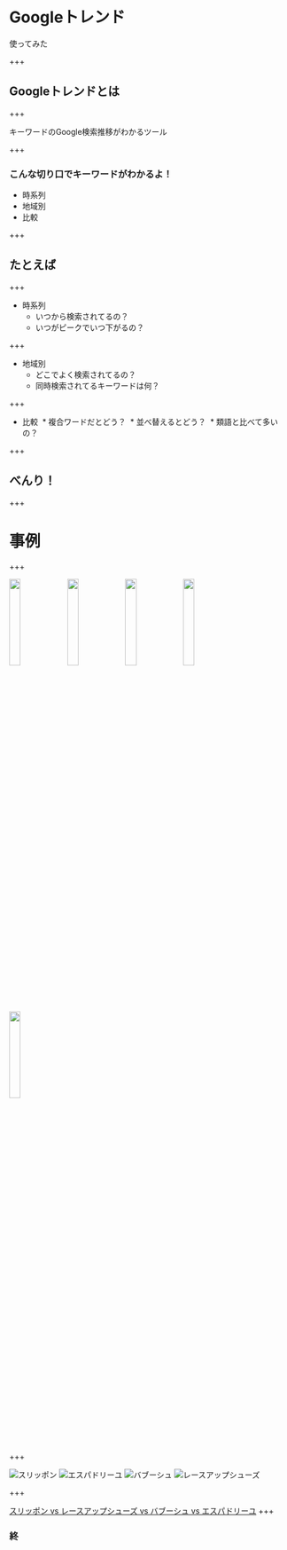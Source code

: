 # Googleトレンド
使ってみた

+++

## Googleトレンドとは

+++

キーワードのGoogle検索推移がわかるツール

+++

### こんな切り口でキーワードがわかるよ！
* 時系列
* 地域別
* 比較

+++

## たとえば

+++

* 時系列
  * いつから検索されてるの？
  * いつがピークでいつ下がるの？
  
+++

* 地域別
  * どこでよく検索されてるの？
  * 同時検索されてるキーワードは何？
  
+++

* 比較
  * 複合ワードだとどう？
  * 並べ替えるとどう？
  * 類語と比べて多いの？
  
+++

## べんり！

+++

# 事例

+++

<img src="http://www2.bellemaison.jp/product/pic_b/3502017B/C79900pb40_35017B.jpg" width="20%">
<img src="http://www2.bellemaison.jp/product/pic_b/3502017B/C79900pb40_35017B.jpg" width="20%">
<img src="http://www2.bellemaison.jp/product/pic_b/3502017B/C79900pb40_35017B.jpg" width="20%">
<img src="http://www2.bellemaison.jp/product/pic_b/3502017B/C79900pb40_35017B.jpg" width="20%">
<img src="http://www2.bellemaison.jp/product/pic_b/3502017B/C79900pb40_35017B.jpg" width="20%">

+++ 

![スリッポン](http://www2.bellemaison.jp/product/pic_b/3502017B/C79900pb40_35017B.jpg)
![エスパドリーユ](https://otokomaeken.com/wp-content/uploads/2015/04/71sWUKFC6VL._UL1500_.jpg)
![バブーシュ](http://www.fatimamorocco.com/store/upload/save_image/LFM001-MUL_S.jpg)
![レースアップシューズ](http://alicia-online.jp/upload/save_image/019-0703-722-main.jpg)

+++

[スリッポン
vs
レースアップシューズ
vs
バブーシュ
vs
エスパドリーユ](https://trends.google.co.jp/trends/explore?geo=JP&q=%E3%82%A8%E3%82%B9%E3%83%91%E3%83%89%E3%83%AA%E3%83%BC%E3%83%A6,%E3%83%90%E3%83%96%E3%83%BC%E3%82%B7%E3%83%A5,%E3%83%AC%E3%83%BC%E3%82%B9%E3%82%A2%E3%83%83%E3%83%97%E3%82%B7%E3%83%A5%E3%83%BC%E3%82%BA,%E3%82%B9%E3%83%AA%E3%83%83%E3%83%9D%E3%83%B3)
+++
### 終
